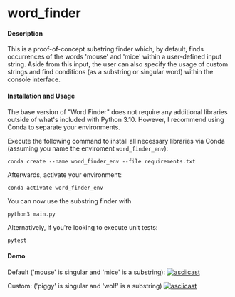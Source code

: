 # word_finder

#### Description
This is a proof-of-concept substring finder which, by default, finds occurrences of the words 'mouse' and 'mice' within a user-defined input string. Aside from this input, the user can also specify the usage of custom strings and find conditions (as a substring or singular word) within the console interface.

#### Installation and Usage
The base version of "Word Finder" does not require any additional libraries outside of what's included with Python 3.10. However, I recommend using Conda to separate your environments.

Execute the following command to install all necessary libraries via Conda (assuming you name the enviroment `word_finder_env`):
```lang=python
conda create --name word_finder_env --file requirements.txt
```

Afterwards, activate your environment:
```lang=python
conda activate word_finder_env
```

You can now use the substring finder with
```lang=python
python3 main.py
```

Alternatively, if you're looking to execute unit tests:
```lang=python
pytest
```

#### Demo
Default ('mouse' is singular and 'mice' is a substring):
[![asciicast](https://asciinema.org/a/X7kPSjEknNcBYEmaye9sEMG0A.svg)](https://asciinema.org/a/X7kPSjEknNcBYEmaye9sEMG0A)

Custom: ('piggy' is singular and 'wolf' is a substring)
[![asciicast](https://asciinema.org/a/lQ0FjTYfREywLieFNMfpSqbZN.svg)](https://asciinema.org/a/lQ0FjTYfREywLieFNMfpSqbZN)

